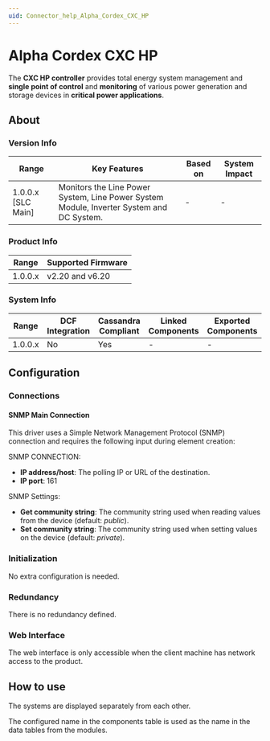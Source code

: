 ```yaml
---
uid: Connector_help_Alpha_Cordex_CXC_HP
---
```


# Alpha Cordex CXC HP

The **CXC HP controller** provides total energy system management and **single point of control** and **monitoring** of various power generation and storage devices in **critical power applications**.

## About

### Version Info

| **Range**            | **Key Features**                                                                         | **Based on** | **System Impact** |
|----------------------|------------------------------------------------------------------------------------------|--------------|-------------------|
| 1.0.0.x \[SLC Main\] | Monitors the Line Power System, Line Power System Module, Inverter System and DC System. | \-           | \-                |

### Product Info

| **Range** | **Supported Firmware** |
|-----------|------------------------|
| 1.0.0.x   | v2.20 and v6.20        |

### System Info

| **Range** | **DCF Integration** | **Cassandra Compliant** | **Linked Components** | **Exported Components** |
|-----------|---------------------|-------------------------|-----------------------|-------------------------|
| 1.0.0.x   | No                  | Yes                     | \-                    | \-                      |

## Configuration

### Connections

#### SNMP Main Connection

This driver uses a Simple Network Management Protocol (SNMP) connection and requires the following input during element creation:

SNMP CONNECTION:

- **IP address/host**: The polling IP or URL of the destination.
- **IP port**: 161

SNMP Settings:

- **Get community string**: The community string used when reading values from the device (default: *public*).
- **Set community string**: The community string used when setting values on the device (default: *private*).

### Initialization

No extra configuration is needed.

### Redundancy

There is no redundancy defined.

### Web Interface

The web interface is only accessible when the client machine has network access to the product.

## How to use

The systems are displayed separately from each other.

The configured name in the components table is used as the name in the data tables from the modules.
